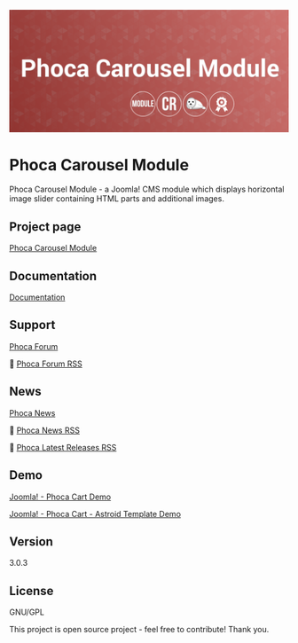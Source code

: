 



![Phoca Carousel Module](https://github.com/PhocaCz/PhocaCarouselModule/blob/master/mod_phocacarousel.png)

# Phoca Carousel Module



Phoca Carousel Module - a Joomla! CMS module which displays horizontal image slider containing HTML parts and additional images.



## Project page

[Phoca Carousel Module](https://www.phoca.cz/phoca-carousel-module)



## Documentation

[Documentation](https://www.phoca.cz/documentation/)





## Support

[Phoca Forum](https://www.phoca.cz/forum)

:bell: [Phoca Forum RSS](https://www.phoca.cz/forum/app.php/feed)



## News

[Phoca News](https://www.phoca.cz/news)

:bell: [Phoca News RSS](https://www.phoca.cz/news?format=feed&type=rss)

:bell: [Phoca Latest Releases RSS](https://www.phoca.cz/download/feed/111?format=feed&type=rss)



## Demo

[Joomla! - Phoca Cart Demo](https://www.phoca.cz/phocacartdemo/)

[Joomla! - Phoca Cart - Astroid Template Demo](https://www.phoca.cz/phocacartdemo/astroid/)



## Version

3.0.3



## License

GNU/GPL



This project is open source project - feel free to contribute! Thank you.
